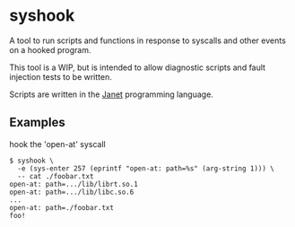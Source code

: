 # syshook

A tool to run scripts and functions in response to syscalls and other events on
a hooked program.

This tool is a WIP, but is intended to allow diagnostic scripts and fault injection
tests to be written.

Scripts are written in the [Janet](https://janet-lang.org/) programming language.

## Examples

hook the 'open-at' syscall

```
$ syshook \
  -e (sys-enter 257 (eprintf "open-at: path=%s" (arg-string 1))) \
  -- cat ./foobar.txt
open-at: path=.../lib/librt.so.1
open-at: path=.../lib/libc.so.6
...
open-at: path=./foobar.txt
foo!
```
